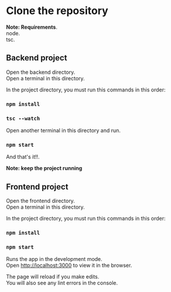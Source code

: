 # Clone the repository

**Note: Requirements**.\
node.\
tsc.

## Backend project 

Open the backend directory.\
Open a terminal in this directory.

In the project directory, you must run this commands in this order:

### `npm install`

### `tsc --watch`

Open another terminal in this directory and run.

### `npm start`

And that's it!!.

**Note: keep the project running**

## Frontend project 

Open the frontend directory.\
Open a terminal in this directory.

In the project directory, you must run this commands in this order:

### `npm install`

### `npm start`

Runs the app in the development mode.\
Open [http://localhost:3000](http://localhost:3000) to view it in the browser.

The page will reload if you make edits.\
You will also see any lint errors in the console.

